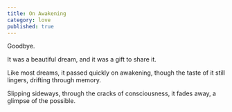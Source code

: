 ```yaml
---
title: On Awakening
category: love
published: true
---
```


Goodbye.

It was a beautiful dream,
and it was a gift to share it.

Like most dreams,
it passed quickly
on awakening,
though the taste of it
still lingers,
drifting through memory.

Slipping sideways,
through the cracks
of consciousness,
it fades away,
a glimpse
of the possible.
